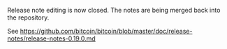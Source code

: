 Release note editing is now closed. The notes are being merged back into the repository.

See https://github.com/bitcoin/bitcoin/blob/master/doc/release-notes/release-notes-0.19.0.md